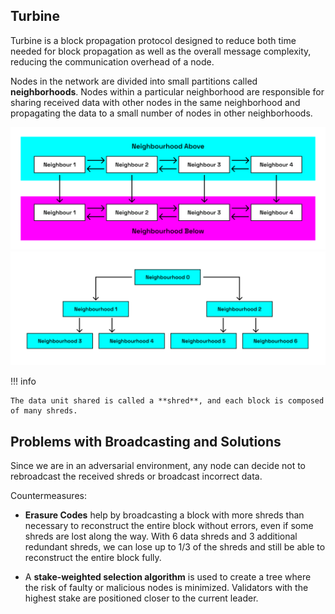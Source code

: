 ## Turbine

Turbine is a block propagation protocol designed to reduce both time needed for block propagation as well as the overall message complexity, reducing the communication overhead of a node.

Nodes in the network are divided into small partitions called **neighborhoods**. Nodes within a particular neighborhood are responsible for sharing received data with other nodes in the same neighborhood and propagating the data to a small number of nodes in other neighborhoods.

![Blockchain](../../images/neighbours2.png)
![Blockchain](../../images/neighbours.png)

!!! info

    The data unit shared is called a **shred**, and each block is composed of many shreds.

## Problems with Broadcasting and Solutions

Since we are in an adversarial environment, any node can decide not to rebroadcast the received shreds or broadcast incorrect data.

Countermeasures:

- **Erasure Codes** help by broadcasting a block with more shreds than necessary to reconstruct the entire block without errors, even if some shreds are lost along the way. With 6 data shreds and 3 additional redundant shreds, we can lose up to 1/3 of the shreds and still be able to reconstruct the entire block fully.

- A **stake-weighted selection algorithm** is used to create a tree where the risk of faulty or malicious nodes is minimized. Validators with the highest stake are positioned closer to the current leader.

